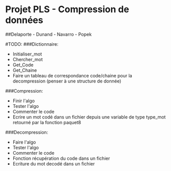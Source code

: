 # Projet PLS - Compression de données
##Delaporte - Dunand - Navarro - Popek

#TODO:
###Dictionnaire:
- Initialiser_mot
- Chercher_mot
- Get_Code
- Get_Chaine
- Faire un tableau de correspondance code/chaine pour la decompression (penser à une structure de donnée)


###Compression:
- Finir l'algo
- Tester l'algo
- Commenter le code
- Ecrire un mot codé dans un fichier depuis une variable de type type_mot retourné par la fonction paquet8

###Decompression:
- Faire l'algo
- Tester l'algo
- Commenter le code
- Fonction récupération du code dans un fichier
- Ecriture du mot decodé dans un fichier




